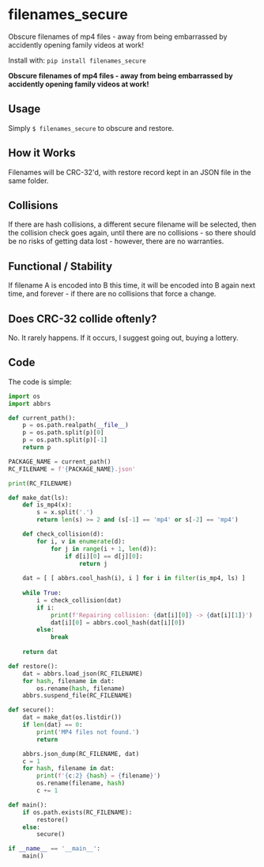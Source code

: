 # filenames_secure

Obscure filenames of mp4 files - away from being embarrassed by accidently opening family videos at work!

Install with: `pip install filenames_secure`

**Obscure filenames of mp4 files - away from being embarrassed by accidently opening family videos at work!**

## Usage

Simply `$ filenames_secure` to obscure and restore.

## How it Works

Filenames will be CRC-32'd, with restore record kept in an JSON file in the same folder.

## Collisions

If there are hash collisions, a different secure filename will be selected, then the collision check goes again, until there are no collisions - so there should be no risks of getting data lost - however, there are no warranties.

## Functional / Stability

If filename A is encoded into B this time, it will be encoded into B again next time, and forever - if there are no collisions that force a change.

## Does CRC-32 collide oftenly?

No. It rarely happens. If it occurs, I suggest going out, buying a lottery.

## Code

The code is simple:

```python
import os
import abbrs

def current_path():
	p = os.path.realpath(__file__)
	p = os.path.split(p)[0]
	p = os.path.split(p)[-1]
	return p

PACKAGE_NAME = current_path()
RC_FILENAME = f'{PACKAGE_NAME}.json'

print(RC_FILENAME)

def make_dat(ls):
	def is_mp4(x):
		s = x.split('.')
		return len(s) >= 2 and (s[-1] == 'mp4' or s[-2] == 'mp4')

	def check_collision(d):
		for i, v in enumerate(d):
			for j in range(i + 1, len(d)):
				if d[i][0] == d[j][0]:
					return j
	
	dat = [ [ abbrs.cool_hash(i), i ] for i in filter(is_mp4, ls) ]
	
	while True:
		i = check_collision(dat)
		if i:
			print(f'Repairing collision: {dat[i][0]} -> {dat[i][1]}')
			dat[i][0] = abbrs.cool_hash(dat[i][0])
		else:
			break
	
	return dat

def restore():
	dat = abbrs.load_json(RC_FILENAME)
	for hash, filename in dat:
		os.rename(hash, filename)
	abbrs.suspend_file(RC_FILENAME)

def secure():
	dat = make_dat(os.listdir())
	if len(dat) == 0:
		print('MP4 files not found.')
		return

	abbrs.json_dump(RC_FILENAME, dat)
	c = 1
	for hash, filename in dat:
		print(f'{c:2} {hash} = {filename}')
		os.rename(filename, hash)
		c += 1

def main():
	if os.path.exists(RC_FILENAME):
		restore()
	else:
		secure()

if __name__ == '__main__':
	main()
```